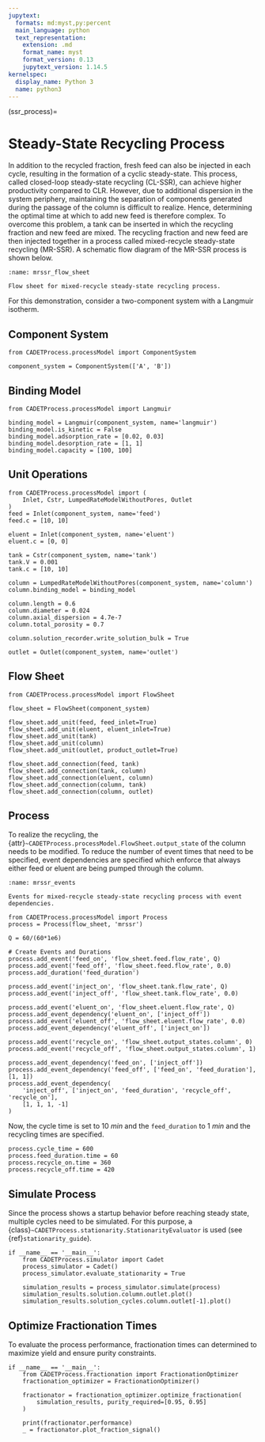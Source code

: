 ```yaml
---
jupytext:
  formats: md:myst,py:percent
  main_language: python
  text_representation:
    extension: .md
    format_name: myst
    format_version: 0.13
    jupytext_version: 1.14.5
kernelspec:
  display_name: Python 3
  name: python3
---
```


(ssr_process)=
# Steady-State Recycling Process
In addition to the recycled fraction, fresh feed can also be injected in each cycle, resulting in the formation of a cyclic steady-state.
This process, called closed-loop steady-state recycling (CL-SSR), can achieve higher productivity compared to CLR.
However, due to additional dispersion in the system periphery, maintaining the separation of components generated during the passage of the column is difficult to realize.
Hence, determining the optimal time at which to add new feed is therefore complex.
To overcome this problem, a tank can be inserted in which the recycling fraction and new feed are mixed.
The recycling fraction and new feed are then injected together in a process called mixed-recycle steady-state recycling (MR-SSR).
A schematic flow diagram of the MR-SSR process is shown below.

```{figure} ./figures/mrssr_flow_sheet.svg
:name: mrssr_flow_sheet

Flow sheet for mixed-recycle steady-state recycling process.
```

For this demonstration, consider a two-component system with a Langmuir isotherm.

## Component System

```{code-cell}
from CADETProcess.processModel import ComponentSystem

component_system = ComponentSystem(['A', 'B'])
```

## Binding Model

```{code-cell}
from CADETProcess.processModel import Langmuir

binding_model = Langmuir(component_system, name='langmuir')
binding_model.is_kinetic = False
binding_model.adsorption_rate = [0.02, 0.03]
binding_model.desorption_rate = [1, 1]
binding_model.capacity = [100, 100]
```

## Unit Operations

```{code-cell}
from CADETProcess.processModel import (
    Inlet, Cstr, LumpedRateModelWithoutPores, Outlet
)
feed = Inlet(component_system, name='feed')
feed.c = [10, 10]

eluent = Inlet(component_system, name='eluent')
eluent.c = [0, 0]

tank = Cstr(component_system, name='tank')
tank.V = 0.001
tank.c = [10, 10]

column = LumpedRateModelWithoutPores(component_system, name='column')
column.binding_model = binding_model

column.length = 0.6
column.diameter = 0.024
column.axial_dispersion = 4.7e-7
column.total_porosity = 0.7

column.solution_recorder.write_solution_bulk = True

outlet = Outlet(component_system, name='outlet')
```

## Flow Sheet

```{code-cell}
from CADETProcess.processModel import FlowSheet

flow_sheet = FlowSheet(component_system)

flow_sheet.add_unit(feed, feed_inlet=True)
flow_sheet.add_unit(eluent, eluent_inlet=True)
flow_sheet.add_unit(tank)
flow_sheet.add_unit(column)
flow_sheet.add_unit(outlet, product_outlet=True)

flow_sheet.add_connection(feed, tank)
flow_sheet.add_connection(tank, column)
flow_sheet.add_connection(eluent, column)
flow_sheet.add_connection(column, tank)
flow_sheet.add_connection(column, outlet)
```

## Process
To realize the recycling, the {attr}`~CADETProcess.processModel.FlowSheet.output_state` of the column needs to be modified.
To reduce the number of event times that need to be specified, event dependencies are specified which enforce that always either feed or eluent are being pumped through the column.

```{figure} ./figures/mrssr_events.svg
:name: mrssr_events

Events for mixed-recycle steady-state recycling process with event dependencies.
```

```{code-cell}
from CADETProcess.processModel import Process
process = Process(flow_sheet, 'mrssr')

Q = 60/(60*1e6)

# Create Events and Durations
process.add_event('feed_on', 'flow_sheet.feed.flow_rate', Q)
process.add_event('feed_off', 'flow_sheet.feed.flow_rate', 0.0)
process.add_duration('feed_duration')

process.add_event('inject_on', 'flow_sheet.tank.flow_rate', Q)
process.add_event('inject_off', 'flow_sheet.tank.flow_rate', 0.0)

process.add_event('eluent_on', 'flow_sheet.eluent.flow_rate', Q)
process.add_event_dependency('eluent_on', ['inject_off'])
process.add_event('eluent_off', 'flow_sheet.eluent.flow_rate', 0.0)
process.add_event_dependency('eluent_off', ['inject_on'])

process.add_event('recycle_on', 'flow_sheet.output_states.column', 0)
process.add_event('recycle_off', 'flow_sheet.output_states.column', 1)

process.add_event_dependency('feed_on', ['inject_off'])
process.add_event_dependency('feed_off', ['feed_on', 'feed_duration'], [1, 1])
process.add_event_dependency(
    'inject_off', ['inject_on', 'feed_duration', 'recycle_off', 'recycle_on'],
    [1, 1, 1, -1]
)
```

Now, the cycle time is set to $10~min$ and the `feed_duration` to $1~min$ and the recycling times are specified.

```{code-cell}
process.cycle_time = 600
process.feed_duration.time = 60
process.recycle_on.time = 360
process.recycle_off.time = 420
```

## Simulate Process
Since the process shows a startup behavior before reaching steady state, multiple cycles need to be simulated.
For this purpose, a {class}`~CADETProcess.stationarity.StationarityEvaluator` is used (see {ref}`stationarity_guide`).

```{code-cell}
if __name__ == '__main__':
    from CADETProcess.simulator import Cadet
    process_simulator = Cadet()
    process_simulator.evaluate_stationarity = True

    simulation_results = process_simulator.simulate(process)
    simulation_results.solution.column.outlet.plot()
    simulation_results.solution_cycles.column.outlet[-1].plot()
```

## Optimize Fractionation Times
To evaluate the process performance, fractionation times can determined to maximize yield and ensure purity constraints.

```{code-cell}
if __name__ == '__main__':
    from CADETProcess.fractionation import FractionationOptimizer
    fractionation_optimizer = FractionationOptimizer()

    fractionator = fractionation_optimizer.optimize_fractionation(
        simulation_results, purity_required=[0.95, 0.95]
    )

    print(fractionator.performance)
    _ = fractionator.plot_fraction_signal()
```
